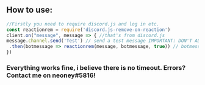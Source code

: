 ## How to use:
```javascript
//Firstly you need to require discord.js and log in etc. 
const reactionrem = require('discord.js-remove-on-reaction')
client.on("message", message => { //that's from discord.js
message.channel.send('Test') // send a test message IMPORTANT: DON'T ADD ;
 .then(botmessage => reactionrem(message, botmessage, true)) // botmessage is the message from .then and can be different, and message is from client.on("message") true/false - if only the message author can remove it (default true)
})
```
### Everything works fine, i believe there is no timeout. Errors? Contact me on neoney#5816!